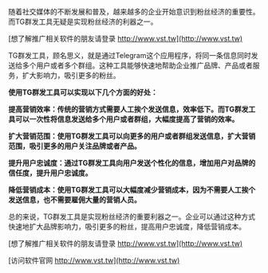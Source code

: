 随着社交媒体的不断发展和普及，越来越多的企业开始意识到粉丝经济的重要性。而TG群发工具无疑是实现粉丝经济的利器之一。

[想了解推广相关软件的朋友请登录 http://www.vst.tw](http://www.vst.tw)

TG群发工具，顾名思义，就是通过Telegram这个应用程序，将同一条信息同时发送给多个用户或者多个群组。这种工具能够快速地帮助企业推广品牌、产品或者服务，扩大影响力，吸引更多的粉丝。

**使用TG群发工具可以实现以下几个方面的好处：**

**提高营销效率：传统的营销方式需要人工挨个发送信息，效率低下。而TG群发工具可以一次性将信息发送给多个用户或者群组，大幅度提高了营销的效率。**

**扩大营销范围：使用TG群发工具可以向更多的用户或者群组发送信息，扩大营销范围，吸引更多的用户关注品牌或者产品。**

**提升用户忠诚度：通过TG群发工具向用户发送个性化的信息，增加用户对品牌的信任度，提升用户忠诚度。**

**降低营销成本：使用TG群发工具可以大幅度减少营销成本，因为不需要人工挨个发送信息，也不需要雇佣大量的营销人员。**

总的来说，TG群发工具是实现粉丝经济的重要利器之一。企业可以通过这种方式快速地扩大品牌影响力，吸引更多的粉丝，提高用户忠诚度，降低营销成本。

[想了解推广相关软件的朋友请登录 http://www.vst.tw](http://www.vst.tw)


[访问软件官网 http://www.vst.tw](http://www.vst.tw)
